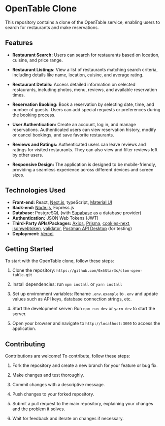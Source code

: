 # OpenTable Clone

This repository contains a clone of the OpenTable service, enabling users to search for restaurants and make reservations.


## Features

- **Restaurant Search:** Users can search for restaurants based on location, cuisine, and price range.

- **Restaurant Listings:** View a list of restaurants matching search criteria, including details like name, location, cuisine, and average rating.

- **Restaurant Details:** Access detailed information on selected restaurants, including photos, menu, reviews, and available reservation times.

- **Reservation Booking:** Book a reservation by selecting date, time, and number of guests. Users can add special requests or preferences during the booking process.

- **User Authentication:** Create an account, log in, and manage reservations. Authenticated users can view reservation history, modify or cancel bookings, and save favorite restaurants.

- **Reviews and Ratings:** Authenticated users can leave reviews and ratings for visited restaurants. They can also view and filter reviews left by other users.

- **Responsive Design:** The application is designed to be mobile-friendly, providing a seamless experience across different devices and screen sizes.

## Technologies Used

- **Front-end:** React, [Next.js](https://nextjs.org), typeScript, [Material UI](https://mui.com/material-ui/)
- **Back-end:** [Node.js](https://nodejs.org), Express.js
- **Database:** PostgreSQL (with [Supabase](https://supabase.com) as a database provider)
- **Authentication:** JSON Web Tokens (JWT)
- **Third-Party APIs/Packages:** [Axios](https://www.npmjs.com/package/axios), [Prisma](https://www.prisma.io), [cookies-next](https://www.npmjs.com/package/cookies-next), [jsonwebtoken](https://www.npmjs.com/package/jsonwebtoken), [validator](https://www.npmjs.com/package/validator), [Postman API Desktop](https://www.postman.com/downloads/postman-agent/) (for testing)
- **Deployment:** [Vercel](https://vercel.com)

## Getting Started

To start with the OpenTable clone, follow these steps:

1. Clone the repository: `https://github.com/0x6Star3s/clon-open-table.git`

2. Install dependencies: run `npm install` or `yarn install`

3. Set up environment variables: Rename `.env.example` to `.env` and update values such as API keys, database connection strings, etc.

4. Start the development server: Run `npm run dev` or `yarn dev` to start the server.

5. Open your browser and navigate to `http://localhost:3000` to access the application.

## Contributing

Contributions are welcome! To contribute, follow these steps:

1. Fork the repository and create a new branch for your feature or bug fix.

2. Make changes and test thoroughly.

3. Commit changes with a descriptive message.

4. Push changes to your forked repository.

5. Submit a pull request to the main repository, explaining your changes and the problem it solves.

6. Wait for feedback and iterate on changes if necessary.

